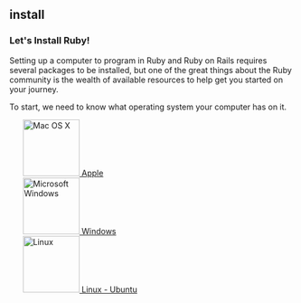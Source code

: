## install
### Let's Install Ruby!

Setting up a computer to program in Ruby and Ruby on Rails requires several packages to be installed, but one of the
great things about the Ruby community is the wealth of available resources to help get you started on your journey.

To start, we need to know what operating system your computer has on it.

<ul id="os-select">
  <li style="list-style: none">
    <a id="body" href="/install/osx">
      <img src="https://github.com/danchoi/bostonrb-beginners/raw/master/public/images/osx.png" alt="Mac OS X" width="100" height="100" />
      Apple
    </a>
  </li>
  <li style="list-style: none">
    <a href="/install/windows">
      <img src="https://github.com/danchoi/bostonrb-beginners/raw/master/public/images/windows.png" alt="Microsoft Windows"  width="100" height="100" />
      Windows
    </a>
  </li>
  <li style="list-style: none">
    <a href="install/ubuntu.md">
      <img src="https://github.com/danchoi/bostonrb-beginners/raw/master/public/images/tux.png" alt="Linux" width="100" height="100" />
      Linux - Ubuntu
    </a>
  </li>
</ul>
